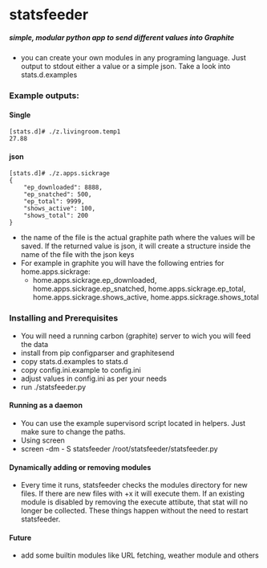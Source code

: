 # statsfeeder
##### simple, modular python app to send different values into Graphite


 - you can create your own modules in any programing language. Just output to stdout either a value or a simple json. Take a look into stats.d.examples

 
### Example outputs:
#### Single
```shell
[stats.d]# ./z.livingroom.temp1 
27.88
```
#### json
```shell
[stats.d]# ./z.apps.sickrage 
{
    "ep_downloaded": 8888, 
    "ep_snatched": 500, 
    "ep_total": 9999, 
    "shows_active": 100, 
    "shows_total": 200
}
```
  - the name of the file is the actual graphite path where the values will be saved. If the returned value is json, it will create a structure inside the name of the file with the json keys
   - For example in graphite you will have the following entries for home.apps.sickrage: 
     - home.apps.sickrage.ep_downloaded, home.apps.sickrage.ep_snatched, home.apps.sickrage.ep_total, home.apps.sickrage.shows_active, home.apps.sickrage.shows_total

### Installing and Prerequisites
 - You will need a running carbon (graphite) server to wich you will feed the data
 - install from pip configparser and graphitesend
 - copy stats.d.examples to stats.d
 - copy config.ini.example to config.ini
 - adjust values in config.ini as per your needs
 - run ./statsfeeder.py

#### Running as a daemon
 - You can use the example supervisord script located in helpers. Just make sure to change the paths.
 - Using screen
  - screen -dm - S statsfeeder /root/statsfeeder/statsfeeder.py

#### Dynamically adding or removing modules
 - Every time it runs, statsfeeder checks the modules directory for new files. If there are new files with +x it will execute them. If an existing module is disabled by removing the execute attibute, that stat will no longer be collected. These things happen without the need to restart statsfeeder.

#### Future
 - add some builtin modules like URL fetching, weather module and others
